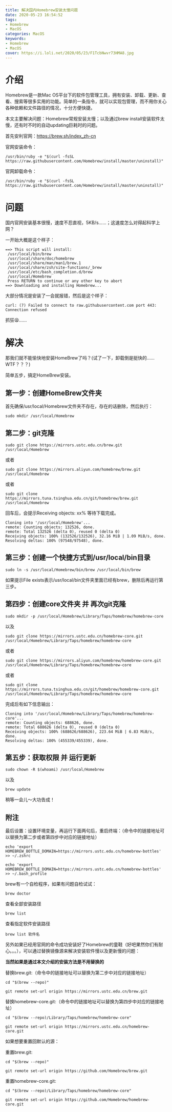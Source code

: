 ```yaml
---
title: 解决国内Homebrew安装太慢问题
date: 2020-05-23 16:54:52
tags: 
- Homebrew
- MacOS
categories: MacOS
keywords:
- Homebrew
- MacOS
cover: https://i.loli.net/2020/05/23/F1TcbNwvr73HMA8.jpg
---
```

# 介绍
Homebrew是一款Mac OS平台下的软件包管理工具，拥有安装、卸载、更新、查看、搜索等很多实用的功能。简单的一条指令，就可以实现包管理，而不用你关心各种依赖和文件路径的情况，十分方便快捷。

本文主要解决问题：Homebrew常规安装太慢；以及通过brew install安装软件太慢，还有时不时的自动updating巨耗时的问题。

首先安利官网：https://brew.sh/index_zh-cn

官网安装命令：
```shell
/usr/bin/ruby -e "$(curl -fsSL https://raw.githubusercontent.com/Homebrew/install/master/uninstall)"
```

官网卸载命令：
```shell
/usr/bin/ruby -e "$(curl -fsSL https://raw.githubusercontent.com/Homebrew/install/master/uninstall)"
```
# 问题
国内官网安装基本很慢，速度不忍直视，5KB/s......；这速度怎么对得起科学上网？

一开始大概是这个样子：
```shell
==> This script will install:
 /usr/local/bin/brew
 /usr/local/share/doc/homebrew
 /usr/local/share/man/man1/brew.1
 /usr/local/share/zsh/site-functions/_brew
 /usr/local/etc/bash_completion.d/brew
 /usr/local/Homebrew
 Press RETURN to continue or any other key to abort
==> Downloading and installing Homebrew...
```

大部分情况是安装了一会就报错，然后是这个样子：
```shell
curl: (7) Failed to connect to raw.githubusercontent.com port 443: Connection refused
```
抓狂😫……

# 解决
那我们就不能愉快地安装HomeBrew了吗？(试了一下，卸载倒是挺快的……WTF？？？)

简单五步，搞定HomeBrew安装。

## 第一步：创建HomeBrew文件夹

首先确保/usr/local/Homebrew文件夹不存在，存在的话删除，然后执行：
```shell
sudo mkdir /usr/local/Homebrew
```

## 第二步：git克隆
```shell
sudo git clone https://mirrors.ustc.edu.cn/brew.git /usr/local/Homebrew
```
 或者 
```shell
sudo git clone https://mirrors.aliyun.com/homebrew/brew.git /usr/local/Homebrew
```
 或者 
```shell
sudo git clone https://mirrors.tuna.tsinghua.edu.cn/git/homebrew/brew.git /usr/local/Homebrew
```
回车后，会提示Receiving objects: xx% 等待下载完成。
```shell
Cloning into '/usr/local/Homebrew'... 
remote: Counting objects: 132526, done. 
remote: Total 132526 (delta 0), reused 0 (delta 0) 
Receiving objects: 100% (132526/132526), 32.16 MiB | 1.09 MiB/s, done. 
Resolving deltas: 100% (97548/97548), done.
```
## 第三步：创建一个快捷方式到/usr/local/bin目录
```shell
sudo ln -s /usr/local/Homebrew/bin/brew /usr/local/bin/brew
```
如果提示File exists表示/usr/local/bin文件夹里面已经有brew，删除后再运行第三步。

## 第四步：创建core文件夹 并 再次git克隆
```shell
sudo mkdir -p /usr/local/Homebrew/Library/Taps/homebrew/homebrew-core
```
以及
```shell
sudo git clone https://mirrors.ustc.edu.cn/homebrew-core.git /usr/local/Homebrew/Library/Taps/homebrew/homebrew-core
```
 或者 
```shell
sudo git clone https://mirrors.aliyun.com/homebrew/homebrew-core.git /usr/local/Homebrew/Library/Taps/homebrew/homebrew-core
```
 或者 
```shell
sudo git clone https://mirrors.tuna.tsinghua.edu.cn/git/homebrew/homebrew-core.git /usr/local/Homebrew/Library/Taps/homebrew/homebrew-core
```
完成后有如下信息输出：
```shell
Cloning into '/usr/local/Homebrew/Library/Taps/homebrew/homebrew-core'... 
remote: Counting objects: 688626, done. 
remote: Total 688626 (delta 0), reused 0 (delta 0) 
Receiving objects: 100% (688626/688626), 223.64 MiB | 6.83 MiB/s, done. 
Resolving deltas: 100% (455339/455339), done.
```

## 第五步：获取权限 并 运行更新
```shell
sudo chown -R $(whoami) /usr/local/Homebrew
```
以及
```shell
brew update
```
稍等一会儿～大功告成！

## 附注
最后设置：设置环境变量，再运行下面两句后，重启终端：（命令中的链接地址可以替换为第二步或者第四步中对应的链接地址）
```shell
echo 'export HOMEBREW_BOTTLE_DOMAIN=https://mirrors.ustc.edu.cn/homebrew-bottles' >> ~/.zshrc 

echo 'export HOMEBREW_BOTTLE_DOMAIN=https://mirrors.ustc.edu.cn/homebrew-bottles' >> ~/.bash_profile
```
brew有一个自检程序，如果有问题自检试试：
```shell
brew doctor
```
查看全部安装路径
```shell
brew list
```
查看指定软件安装路径
```shell
brew list 软件名
```
另外如果已经用官网的命令成功安装好了Homebrew的童鞋（好吧果然你们有耐心。。。），可以通过替换镜像源来解决安装软件慢以及更新慢的问题：

**当然如果是通过本文介绍的安装方法是不用替换的**

替换brew.git:（命令中的链接地址可以替换为第二步中对应的链接地址）
```shell
cd "$(brew --repo)"

git remote set-url origin https://mirrors.ustc.edu.cn/brew.git
```
替换homebrew-core.git:（命令中的链接地址可以替换为第四步中对应的链接地址）
```shell
cd "$(brew --repo)/Library/Taps/homebrew/homebrew-core"

git remote set-url origin https://mirrors.ustc.edu.cn/homebrew-core.git
```
如果想要重置回默认的源：

重置brew.git:
```shell
cd "$(brew --repo)"

git remote set-url origin https://github.com/Homebrew/brew.git
```
重置homebrew-core.git:
```shell
cd "$(brew --repo)/Library/Taps/homebrew/homebrew-core"

git remote set-url origin https://github.com/Homebrew/homebrew-core.git
```

